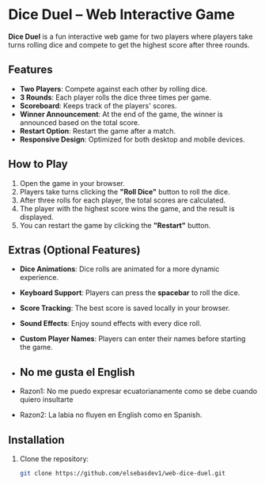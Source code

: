 # Dice Duel – Web Interactive Game

**Dice Duel** is a fun interactive web game for two players where players take turns rolling dice and compete to get the highest score after three rounds.

## Features

- **Two Players**: Compete against each other by rolling dice.
- **3 Rounds**: Each player rolls the dice three times per game.
- **Scoreboard**: Keeps track of the players' scores.
- **Winner Announcement**: At the end of the game, the winner is announced based on the total score.
- **Restart Option**: Restart the game after a match.
- **Responsive Design**: Optimized for both desktop and mobile devices.

## How to Play

1. Open the game in your browser.
2. Players take turns clicking the **"Roll Dice"** button to roll the dice.
3. After three rolls for each player, the total scores are calculated.
4. The player with the highest score wins the game, and the result is displayed.
5. You can restart the game by clicking the **"Restart"** button.

## Extras (Optional Features)

- **Dice Animations**: Dice rolls are animated for a more dynamic experience.
- **Keyboard Support**: Players can press the **spacebar** to roll the dice.
- **Score Tracking**: The best score is saved locally in your browser.
- **Sound Effects**: Enjoy sound effects with every dice roll.
- **Custom Player Names**: Players can enter their names before starting the game.

- ## No me gusta el English
- Razon1: No me puedo expresar ecuatorianamente como se debe cuando quiero insultarte
- Razon2: La labia no fluyen en English como en Spanish.

## Installation

1. Clone the repository:
   ```bash
   git clone https://github.com/elsebasdev1/web-dice-duel.git
